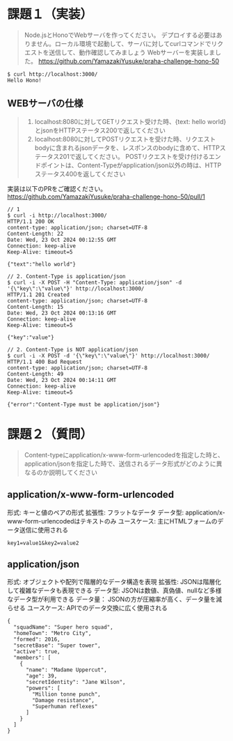 # 課題１（実装）
> Node.jsとHonoでWebサーバを作ってください。
> デプロイする必要はありません。ローカル環境で起動して、サーバに対してcurlコマンドでリクエストを送信して、動作確認してみましょう
Webサーバーを実装しました。
https://github.com/YamazakiYusuke/praha-challenge-hono-50

```
$ curl http://localhost:3000/
Hello Hono!
```

## WEBサーバの仕様
> 1. localhost:8080に対してGETリクエスト受けた時、{text: hello world}とjsonをHTTPステータス200で返してください
> 2. localhost:8080に対してPOSTリクエストを受けた時、リクエストbodyに含まれるjsonデータを、レスポンスのbodyに含めて、HTTPステータス201で返してください。
> POSTリクエストを受け付けるエンドポイントは、Content-Typeがapplication/json以外の時は、HTTPステータス400を返してください

実装は以下のPRをご確認ください。
https://github.com/YamazakiYusuke/praha-challenge-hono-50/pull/1


```log
// 1
$ curl -i http://localhost:3000/
HTTP/1.1 200 OK
content-type: application/json; charset=UTF-8
Content-Length: 22
Date: Wed, 23 Oct 2024 00:12:55 GMT
Connection: keep-alive
Keep-Alive: timeout=5

{"text":"hello world"}

// 2. Content-Type is application/json
$ curl -i -X POST -H "Content-Type: application/json" -d '{\"key\":\"value\"}' http://localhost:3000/
HTTP/1.1 201 Created
content-type: application/json; charset=UTF-8
Content-Length: 15
Date: Wed, 23 Oct 2024 00:13:16 GMT
Connection: keep-alive
Keep-Alive: timeout=5

{"key":"value"}

// 2. Content-Type is NOT application/json
$ curl -i -X POST -d '{\"key\":\"value\"}' http://localhost:3000/
HTTP/1.1 400 Bad Request
content-type: application/json; charset=UTF-8
Content-Length: 49
Date: Wed, 23 Oct 2024 00:14:11 GMT
Connection: keep-alive
Keep-Alive: timeout=5

{"error":"Content-Type must be application/json"}
```

# 課題２（質問）
> Content-typeにapplication/x-www-form-urlencodedを指定した時と、application/jsonを指定した時で、送信されるデータ形式がどのように異なるのか説明してください

## application/x-www-form-urlencoded
形式: キーと値のペアの形式
拡張性: フラットなデータ
データ型: application/x-www-form-urlencodedはテキストのみ
ユースケース: 主にHTMLフォームのデータ送信に使用される
```
key1=value1&key2=value2
```

## application/json
形式: オブジェクトや配列で階層的なデータ構造を表現
拡張性: JSONは階層化して複雑なデータも表現できる
データ型: JSONは数値、真偽値、nullなど多様なデータ型が利用できる
データ量： JSONの方が圧縮率が高く、データ量を減らせる
ユースケース: APIでのデータ交換に広く使用される
```
{
  "squadName": "Super hero squad",
  "homeTown": "Metro City",
  "formed": 2016,
  "secretBase": "Super tower",
  "active": true,
  "members": [
    {
      "name": "Madame Uppercut",
      "age": 39,
      "secretIdentity": "Jane Wilson",
      "powers": [
        "Million tonne punch",
        "Damage resistance",
        "Superhuman reflexes"
      ]
    }
  ]
}
```
